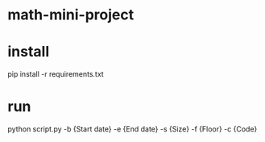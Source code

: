 # math-mini-project

# install
pip install -r requirements.txt

# run
python script.py -b {Start date} -e {End date} -s  {Size} -f {Floor} -c {Code}
